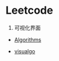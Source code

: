 # Leetcode

1. 可视化界面

- [Algorithms](https://www.cs.usfca.edu/~galles/visualization/Algorithms.html)

- [visualgo](https://visualgo.net/en)

